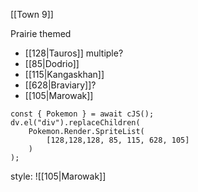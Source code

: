 [[Town 9]]

Prairie themed

- [[128|Tauros]] multiple?
- [[85|Dodrio]]
- [[115|Kangaskhan]]
- [[628|Braviary]]?
- [[105|Marowak]]


```dataviewjs
const { Pokemon } = await cJS();
dv.el("div").replaceChildren(
	Pokemon.Render.SpriteList(
		[128,128,128, 85, 115, 628, 105]
	)
);
```

style: ![[105|Marowak]]